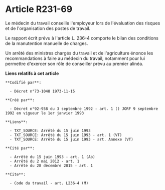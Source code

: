 # Article R231-69

Le médecin du travail conseille l'employeur lors de l'évaluation des risques et de l'organisation des postes de travail.

Le rapport écrit prévu à l'article L. 236-4 comporte le bilan des conditions de la manutention manuelle de charges.

Un arrêté des ministres chargés du travail et de l'agriculture énonce les recommandations à faire au médecin du travail,
notamment pour lui permettre d'exercer son rôle de conseiller prévu au premier alinéa.

**Liens relatifs à cet article**

	**Codifié par**:

	  - Décret n°73-1048 1973-11-15

	**Créé par**:

	  - Décret n°92-958 du 3 septembre 1992 - art. 1 () JORF 9 septembre 1992 en vigueur le 1er janvier 1993

	**Liens**:

	  - TXT_SOURCE: Arrêté du 15 juin 1993
	  - TXT_SOURCE: Arrêté du 15 juin 1993 - art. 1 (VT)
	  - TXT_SOURCE: Arrêté du 15 juin 1993 - art. Annexe (VT)

	**Cité par**:

	  - Arrêté du 15 juin 1993 - art. 1 (Ab)
	  - Arrêté du 2 mai 2012 - art. 1
	  - Arrêté du 28 décembre 2015 - art. 1

	**Cite**:

	  - Code du travail - art. L236-4 (M)

